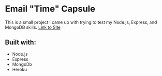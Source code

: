 # Email "Time" Capsule
This is a small project I came up with trying to test my Node.js, Express, and MongoDB skills.
[Link to Site](https://emailcapsule.herokuapp.com/)


## Built with:

* Node.js
* Express
* MongoDb
* Heroku
